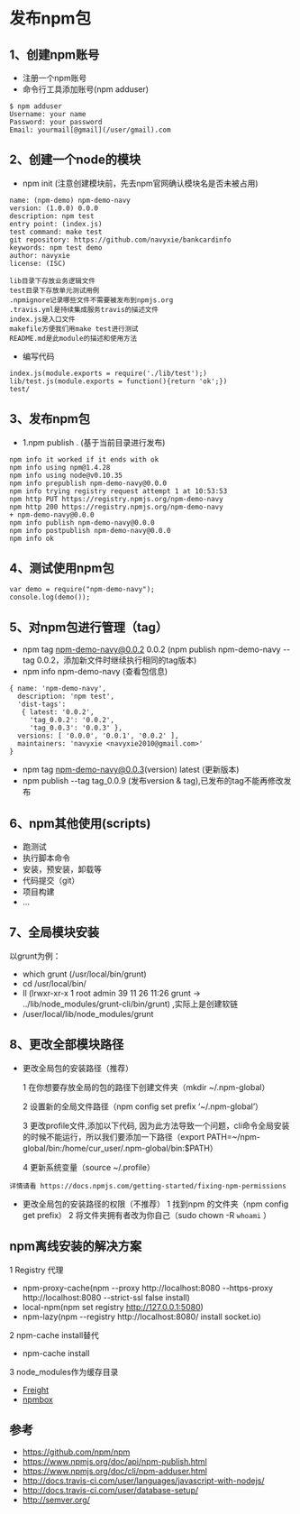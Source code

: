 # 发布npm包

## 1、创建npm账号

- 注册一个npm账号
- 命令行工具添加账号(npm adduser)
```
$ npm adduser   
Username: your name
Password: your password
Email: yourmail[@gmail](/user/gmail).com
```

## 2、创建一个node的模块

- npm init (注意创建模块前，先去npm官网确认模块名是否未被占用)
```
name: (npm-demo) npm-demo-navy
version: (1.0.0) 0.0.0
description: npm test
entry point: (index.js) 
test command: make test
git repository: https://github.com/navyxie/bankcardinfo
keywords: npm test demo
author: navyxie
license: (ISC) 
```
```
lib目录下存放业务逻辑文件
test目录下存放单元测试用例
.npmignore记录哪些文件不需要被发布到npmjs.org
.travis.yml是持续集成服务travis的描述文件
index.js是入口文件
makefile方便我们用make test进行测试
README.md是此module的描述和使用方法
```
- 编写代码
```
index.js(module.exports = require('./lib/test');)
lib/test.js(module.exports = function(){return 'ok';})
test/
```

## 3、发布npm包
- 1.npm publish . (基于当前目录进行发布)

```
npm info it worked if it ends with ok
npm info using npm@1.4.28
npm info using node@v0.10.35
npm info prepublish npm-demo-navy@0.0.0
npm info trying registry request attempt 1 at 10:53:53
npm http PUT https://registry.npmjs.org/npm-demo-navy
npm http 200 https://registry.npmjs.org/npm-demo-navy
+ npm-demo-navy@0.0.0
npm info publish npm-demo-navy@0.0.0
npm info postpublish npm-demo-navy@0.0.0
npm info ok 
```

## 4、测试使用npm包

```
var demo = require("npm-demo-navy");
console.log(demo());
```

## 5、对npm包进行管理（tag）
- npm tag npm-demo-navy@0.0.2 0.0.2 (npm publish npm-demo-navy --tag 0.0.2，添加新文件时继续执行相同的tag版本)
- npm info npm-demo-navy (查看包信息)
```
{ name: 'npm-demo-navy',
  description: 'npm test',
  'dist-tags': 
   { latest: '0.0.2',
     'tag_0.0.2': '0.0.2',
     'tag_0.0.3': '0.0.3' },
  versions: [ '0.0.0', '0.0.1', '0.0.2' ],
  maintainers: 'navyxie <navyxie2010@gmail.com>'
}
```
- npm tag npm-demo-navy@0.0.3(version) latest (更新版本)
- npm publish --tag tag_0.0.9 (发布version & tag),已发布的tag不能再修改发布

## 6、npm其他使用(scripts)

- 跑测试
- 执行脚本命令
- 安装，预安装，卸载等
- 代码提交（git）
- 项目构建
- ...

## 7、全局模块安装
以grunt为例：

- which grunt (/usr/local/bin/grunt)
- cd /usr/local/bin/
- ll  (lrwxr-xr-x  1 root  admin        39 11 26 11:26 grunt -> ../lib/node_modules/grunt-cli/bin/grunt) ,实际上是创建软链
- /user/local/lib/node_modules/grunt


## 8、更改全部模块路径

- 更改全局包的安装路径（推荐）

  1 在你想要存放全局的包的路径下创建文件夹（mkdir ~/.npm-global）

  2 设置新的全局文件路径（npm config set prefix ‘~/.npm-global’）
  
  3 更改profile文件,添加以下代码, 因为此方法导致一个问题，cli命令全局安装的时候不能运行，所以我们要添加一下路径（export PATH=~/npm-global/bin:/home/cur_user/.npm-global/bin:$PATH）
  
  4 更新系统变量（source ~/.profile）
 ```
 详情请看 https://docs.npmjs.com/getting-started/fixing-npm-permissions
 ```

- 更改全局包的安装路径的权限（不推荐）
 1 找到npm 的文件夹（npm config get prefix）
 2 将文件夹拥有者改为你自己（sudo chown -R `whoami` <directory>）


## npm离线安装的解决方案

1 Registry 代理

 - npm-proxy-cache(npm --proxy http://localhost:8080 --https-proxy http://localhost:8080 --strict-ssl false install)
 - local-npm(npm set registry http://127.0.0.1:5080)
 - npm-lazy(npm --registry http://localhost:8080/ install socket.io)

2 npm-cache install替代

 - npm-cache install

3 node_modules作为缓存目录

 - [Freight](https://github.com/node-freight/freight)
 - [npmbox](https://github.com/arei/npmbox)

 ## 参考
- https://github.com/npm/npm
- https://www.npmjs.org/doc/api/npm-publish.html
- https://www.npmjs.org/doc/cli/npm-adduser.html
- http://docs.travis-ci.com/user/languages/javascript-with-nodejs/
- http://docs.travis-ci.com/user/database-setup/
- http://semver.org/
